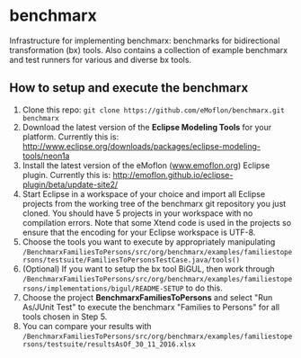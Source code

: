 # benchmarx
Infrastructure for implementing benchmarx: benchmarks for bidirectional transformation (bx) tools.   Also contains a collection of example benchmarx and test runners for various and diverse bx tools.


## How to setup and execute the benchmarx

1.  Clone this repo:  `git clone https://github.com/eMoflon/benchmarx.git benchmarx` 
2.  Download the latest version of the **Eclipse Modeling Tools**  for your platform.  Currently this is: http://www.eclipse.org/downloads/packages/eclipse-modeling-tools/neon1a
3.  Install the latest version of the eMoflon (www.emoflon.org) Eclipse plugin.  Currently this is:  http://emoflon.github.io/eclipse-plugin/beta/update-site2/
4.  Start Eclipse in a workspace of your choice and import all Eclipse projects from the working tree of the benchmarx git repository you just cloned.  You should have 5 projects in your workspace with no compilation errors.  Note that some Xtend code is used in the projects so ensure that the encoding for your Eclipse workspace is UTF-8.   
5.  Choose the tools you want to execute by appropriately manipulating `/BenchmarxFamiliesToPersons/src/org/benchmarx/examples/familiestopersons/testsuite/FamiliesToPersonsTestCase.java/tools()`
6.  (Optional) If you want to setup the bx tool BiGUL, then work through `/BenchmarxFamiliesToPersons/src/org/benchmarx/examples/familiestopersons/implementations/bigul/README-SETUP` to do this.
7.  Choose the project **BenchmarxFamiliesToPersons** and select "Run As/JUnit Test" to execute the benchmarx "Families to Persons" for all tools chosen in Step 5.
8.  You can compare your results with `/BenchmarxFamiliesToPersons/src/org/benchmarx/examples/familiestopersons/testsuite/resultsAsOf_30_11_2016.xlsx`